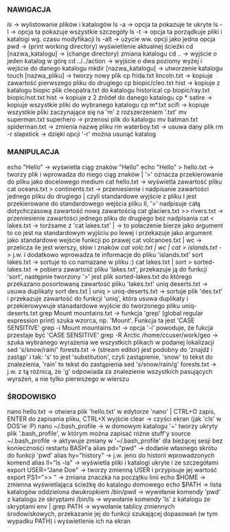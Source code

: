 ### NAWIGACJA ###
*ls* 					-> wylistowanie plików i katalogów
ls -a					-> opcja ta pokazuje te ukryte
ls -l					-> opcja ta pokazuje wszystkie szczegóły
ls -t					-> opcja ta porządkuje pliki i katalogi wg. czasu modyfikacji
ls -alt					-> użycie ww. opcji jako jedna opcja
pwd 					-> (print working directory) wyświetlenie aktualnej ścieżki
cd [nazwa_katalogu]			-> (change directory) zmiana katalogu
cd .. 					-> wyjście o jeden katalog w górę
cd ../../action				-> wyjście o dwa poziomy wyżej i wejście do danego katalogu
mkdir [nazwa_katalogu]			-> utworzenie katalogu
touch [nazwa_pliku]			-> tworzy nowy plik
cp frida.txt lincoln.txt		-> kopiuje zawartość pierwszego pliku do drugiego
cp biopic/cleo.txt hist			-> kopiuje z katalogu biopic plik cleopatra.txt do katalogu historical
cp biopic/ray.txt biopic/not.txt hist	-> kopiuje z 2 źródeł do danego katalogu
cp * satire				-> kopiuje wszystkie pliki do wybranego katalogu
cp m*.txt scifi				-> kopiuje wszystkie pliki zaczynające się na 'm' z rozszerzeniem '.txt'
mv superman.txt superhero		-> przenosi plik do katalogu
mv batman.txt spiderman.txt		-> zmienia nazwę pliku
rm waterboy.txt				-> usuwa dany plik
rm -r slapstick				-> dzięki opcji '-r' można usunąć katalog

### MANIPULACJA ###
echo "Hello"				-> wyświetla ciąg znaków "Hello"
echo "Hello" > hello.txt		-> tworzy plik i wprowadza do niego ciąg znaków | '>' oznacza przekierowanie do pliku jako docelowego medium
cat hello.txt				-> wyświetla zawartość pliku
cat oceans.txt > continents.txt		-> przeniesienie i nadpisanie zawartości jednego pliku do drugiego | czyli standardowe wyjście z pliku I jest przekierowane do standardowego wejścia pliku II, '>' nadpisuje całą dotychczasową zawartość nową zawartością
cat glaciers.txt >> rivers.txt		-> przeniesienie zawartości jednego pliku do drugiego bez nadpisania
cat < lakes.txt				-> torżsame z 'cat lakes.txt'
|					-> to połaczenie bierze jako argument to co jest na standardowym wyjściu po lewej i przekazuje jako argument jako standardowe wejście funkcji po prawej
cat volcanoes.txt | wc			-> przelicza ile jest wierszy, słów i znaków
*cat volc.txt | wc | cat > islands.txt*	-> j.w. i dodatkowo wprowadza te informacje do pliku 'islands.txt'
sort lakes.txt				-> sortuje to co namazane w pliku :)
cat lakes.txt | sort > sorted-lakes.txt	-> pobiera zawartość pliku 'lakes.txt', przekazuje ją do funkcji 'sort', następnie tworzony '>' jest plik sorted-lakes.txt do którego przekazano posortowaną zawartość pliku 'lakes.txt'
uniq deserts.txt			-> usuwa duplikaty
sort des.txt | uniq > uniq-deserts.txt	-> sortuje plik 'des.txt' i przekazuje zawartość do funkcji 'uniq', która usuwa duplikaty i przekierowywuje stanadardowe wyjście do tworzonego pliku uniq-deserts.txt
grep Mount mountains.txt		-> funkcja 'grep' (global regular expression print) szuka wzorca, np. 'Mount'. Funkcja ta jest 'CASE SENSITIVE'
grep -i Mount mountains.txt		-> opcja '-i' powoduje, że fukcja przestaje być 'CASE SENSITIVE'
grep -R Arctic /home/ccuser/work/geo	-> szuka wybranego wyrażenia we wszystkich plikach w podanej lokalizacji
sed 's/snow/rain/' forests.txt		-> (stream editor) jest podobny do 'znajdź i zastąp' i tak: 's' to jest 'substitution', czyli zastąpienie, 'snow' to tekst do znalezienia, 'rain' to tekst do zastąpienia
sed 's/snow/rain/g' forests.txt		-> j.w. z tą różnicą, że 'g' odpowiada za znalezienie wszystkich pasujących wyrażeń, a nie tylko pierwszego w wierszu

### ŚRODOWISKO ###
nano hello.txt				-> otwiera plik 'hello.txt' w edytorze 'nano' | CTRL+O zapis, ENTER do zapisania pliku, CTRL+X wyjście
clear					-> czyści ekran (jak 'cls' w DOS'ie :P)
nano ~/.bash_profile			-> w domowym katalogu '~' tworzy ukryty plik '.bash_profile', w którym można zapisać różne stuff'y
source ~/.bash_profile			-> aktywuje zmiany w '~/.bash_profile' dla bieżącej sesji bez konieczności restartu BASH'a
alias pd="pwd"				-> dodanie własnego skrótu do funkcji 'pwd'
alias hy="history"			-> j.w. jeno do historii wprowadzonych komend
alias ll="ls -la"			-> wyświetla pliki i katalogi ukryte i ze szczegółami
export USER="Jane Doe"			-> tworzy zmienną USER i przypisuje jej wartość
export PS1=">> "			-> zmiana znaczka na początku linii
echo $HOME				-> zmienna wyświetlająca ścieżkę do katalogu domowego
echo $PATH				-> lista katalogów oddzielona dwukropkiem
/bin/pwd				-> wywołanie komendy 'pwd' z katalogu ze skryptami
/bin/ls					-> wywołanie komendy 'ls' z katalogu ze skryptami
env | grep PATH				-> wywołanie tablicy zmiennych środowiskowych, przekazanie jej do funkcji szukającej dopasowań (w tym wypadku PATH) i wyświetlenie ich na ekran
